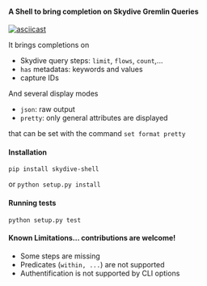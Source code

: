 #### A Shell to bring completion on Skydive Gremlin Queries


[![asciicast](https://asciinema.org/a/7ANDmKL4gzOiLD5QjVzG11MCn.png)](https://asciinema.org/a/7ANDmKL4gzOiLD5QjVzG11MCn)


It brings completions on 
- Skydive query steps: `limit`, `flows`, `count`,...
- `has` metadatas: keywords and values
- capture IDs

And several display modes
- `json`: raw output
- `pretty`: only general attributes are displayed

that can be set with the command `set format pretty`

#### Installation

```
pip install skydive-shell
```

or `python setup.py install`

#### Running tests
```
python setup.py test
```

#### Known Limitations... contributions are welcome!

- Some steps are missing
- Predicates (`within, ...`) are not supported
- Authentification is not supported by CLI options

